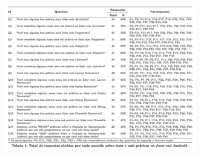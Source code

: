 ![Tabela 1 - Respostas obtidas vs. questões.](https://github.com/SuelenGC/android-code-smells-article/blob/master/images/tabela1.png)